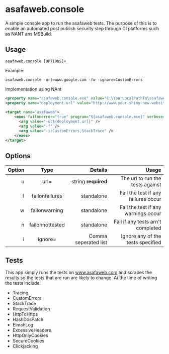 asafaweb.console
================

A simple console app to run the asafaweb tests. The purpose of this is to enable an automated post publish security step through CI platforms such as NANT ans MSBuild.

Usage
-----

```asafaweb.console [OPTIONS]+```

Example:

```asafaweb.console -url=www.google.com -fw -ignore=CustomErrors```

Implementation using NAnt

```xml
<property name="asafaweb.console.exe" value="C:\YourLocalPathTo\asafaweb.console.exe" />
<property name="deployment.url" value="http://www.your-shiny-new-website.com/" />
  
<target name="asafaweb">
    <exec failonerror="true" program="${asafaweb.console.exe}" verbose="true">
      <arg value="-u:${deployment.url}" />
      <arg value="-f" />
      <arg value="-i:CustomErrors,StackTrace" />
    </exec>
</target>
```

Options
-------

| Option            | Type                | Details                             | Usage               |
| -----------------:|:-------------------:| -----------------------------------:| -------------------:|
| u|url=            | string **required** | The url to run the tests against    | -url=www.google.com |
| f|failonfailures  | standalone          | Fail the test if any failures occur | -f                  |
| w|failonwarning   | standalone          | Fail the test if any warnings occur | -w                  |
| n|failonnottested | standalone          | Fail if any tests arn't completed   | -n                  |
| i|ignore=         | Comma seperated list| Ignore any of the tests specified   | -i=Tracing          |

Tests
-----

This app simply runs the tests on www.asafaweb.com and scrapes the results so the tests that are run are likely to change. At the time of writing the tests include:

* Tracing  
* CustomErrors  
* StackTrace  
* RequestValidation  
* HttpToHttps  
* HashDosPatch  
* ElmahLog  
* ExcessiveHeaders  
* HttpOnlyCookies  
* SecureCookies  
* Clickjacking 